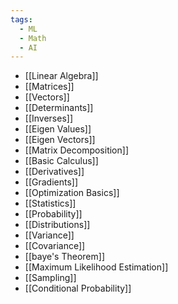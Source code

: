 ```yaml
---
tags:
  - ML
  - Math
  - AI
---
```

-  [[Linear Algebra]]
- [[Matrices]]
- [[Vectors]]
- [[Determinants]]
- [[Inverses]]
- [[Eigen Values]]
- [[Eigen Vectors]]
- [[Matrix Decomposition]] 
- [[Basic Calculus]]
- [[Derivatives]]
- [[Gradients]]
- [[Optimization Basics]] 
- [[Statistics]]
- [[Probability]] 
- [[Distributions]]
- [[Variance]]
- [[Covariance]]
- [[baye's Theorem]]
- [[Maximum Likelihood Estimation]]
- [[Sampling]]
- [[Conditional Probability]] 